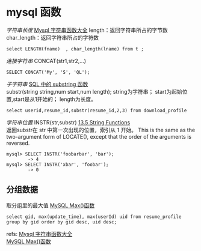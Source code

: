 # mysql 函数

*字符串长度*  [Mysql 字符串函数大全][1]
length：返回字符串所占的字节数
char_length：返回字符串所占的字符数

	select LENGTH(fname)  , char_length(lname) from t ;
*连接字符串*
CONCAT(str1,str2,...)

	SELECT CONCAT('My', 'S', 'QL');
*子字符串*  [SQL 中的 substring 函数][3]  
substr(string string,num start,num length);
string为字符串； start为起始位置,start是从1开始的； length为长度。

	select userid,resume_id,substr(resume_id,2,3) from download_profile
*字符串位置*
INSTR(str,substr)  [13.5 String Functions][4]  
返回substr在 str 中第一次出现的位置，索引从 1 开始。 This is the same as the two-argument form of LOCATE(), except that the order of the arguments is reversed. 

	mysql> SELECT INSTR('foobarbar', 'bar');
	        -> 4
	mysql> SELECT INSTR('xbar', 'foobar');
	        -> 0
## 分组数据
取分组里的最大值 [MySQL Max()函数][2]

	select gid, max(update_time), max(userId) uid from resume_profile  group by gid order by gid desc, uid desc;

refs:
[Mysql 字符串函数大全][1]  
[MySQL Max()函数][2]  




[1]: http://dev.mysql.com/doc/refman/5.0/en/string-functions.html
[2]: http://www.yiibai.com/mysql/mysql_max_function.html
[3]: https://www.1keydata.com/cn/sql/sql-substring.php
[4]: http://dev.mysql.com/doc/refman/5.7/en/string-functions.html#function_instr
